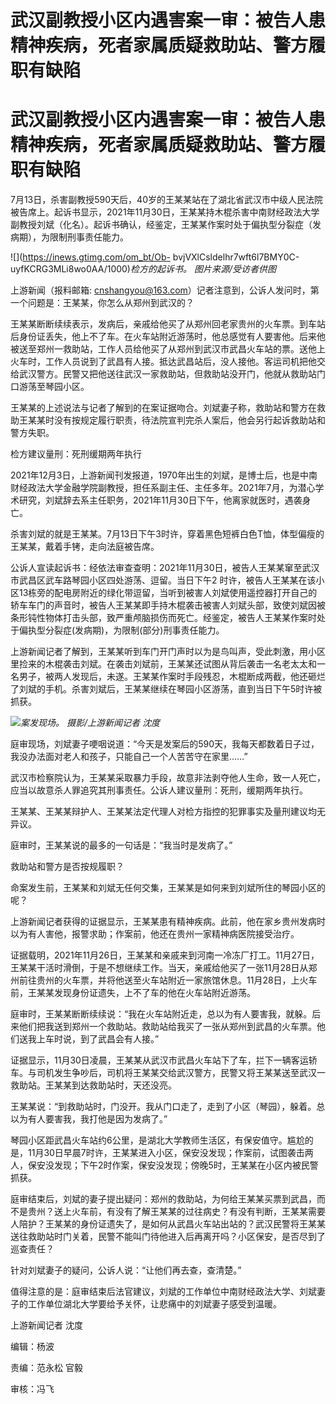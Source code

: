 # 武汉副教授小区内遇害案一审：被告人患精神疾病，死者家属质疑救助站、警方履职有缺陷

# 武汉副教授小区内遇害案一审：被告人患精神疾病，死者家属质疑救助站、警方履职有缺陷

7月13日，杀害副教授590天后，40岁的王某某站在了湖北省武汉市中级人民法院被告席上。起诉书显示，2021年11月30日，王某某持木棍杀害中南财经政法大学副教授刘斌（化名）。起诉书确认，经鉴定，王某某作案时处于偏执型分裂症（发病期），为限制刑事责任能力。

![](https://inews.gtimg.com/om_bt/Ob-
bvjVXlCsldelhr7wft6l7BMY0C-uyfKCRG3MLi8wo0AA/1000)_检方的起诉书。 图片来源/受访者供图_

上游新闻（报料邮箱: cnshangyou@163.com）记者注意到，公诉人发问时，第一个问题是：王某某，你怎么从郑州到武汉的？

王某某断断续续表示，发病后，亲戚给他买了从郑州回老家贵州的火车票。到车站后身份证丢失，他上不了车。在火车站附近游荡时，他总感觉有人要害他。后来他被送至郑州一救助站，工作人员给他买了从郑州到武汉市武昌火车站的票。送他上火车时，工作人员说到了武昌有人接。抵达武昌站后，没人接他。客运司机把他交给武汉警方。民警又把他送往武汉一家救助站，但救助站没开门，他就从救助站门口游荡至琴园小区。

王某某的上述说法与记者了解到的在案证据吻合。刘斌妻子称，救助站和警方在救助王某某时没有按规定履行职责，待法院宣判完杀人案后，他会另行起诉救助站和警方失职。

检方建议量刑：死刑缓期两年执行

2021年12月3日，上游新闻刊发报道，1970年出生的刘斌，是博士后，也是中南财经政法大学金融学院副教授，担任系副主任、主任多年。2021年7月，为潜心学术研究，刘斌辞去系主任职务，2021年11月30日下午，他离家就医时，遇袭身亡。

杀害刘斌的就是王某某。7月13日下午3时许，穿着黑色短裤白色T恤，体型偏瘦的王某某，戴着手铐，走向法庭被告席。

公诉人宣读起诉书：经依法审查查明：2021年11月30日，被告人王某某窜至武汉市武昌区武车路琴园小区四处游荡、逗留。当日下午2
时许，被告人王某某在该小区13栋旁的配电房附近的绿化带逗留，当听到被害人刘斌使用遥控器打开自己的轿车车门的声音时，被告人王某某即手持木棍袭击被害人刘斌头部，致使刘斌因被条形钝性物体打击头部，致严重颅脑损伤而死亡。经鉴定，被告人王某某作案时处于偏执型分裂症(发病期)，为限制(部分)刑事责任能力。

上游新闻记者了解到，王某某听到车门开门声时以为是鸟叫声，受此刺激，用小区里捡来的木棍袭击刘斌。在袭击刘斌前，王某某还试图从背后袭击一名老太太和一名男子，被两人发现后，未遂。王某某作案时手段残忍，木棍断成两截，他还砸烂了刘斌的手机。杀害刘斌后，王某某继续在琴园小区游荡，直到当日下午5时许被抓获。

![](https://inews.gtimg.com/om_bt/ONa0NNukqjPR_WSLGbyjglwjckILsQr8GA9b-XSO_auCwAA/1000)_案发现场。
摄影/上游新闻记者 沈度_

庭审现场，刘斌妻子哽咽说道：“今天是发案后的590天，我每天都数着日子过，我没办法面对老人和孩子，只能自己一个人苦苦守在家里……”

武汉市检察院认为，王某某采取暴力手段，故意非法剥夺他人生命，致一人死亡，应当以故意杀人罪追究其刑事责任。公诉人建议量刑：死刑，缓期两年执行。

王某某、王某某辩护人、王某某法定代理人对检方指控的犯罪事实及量刑建议均无异议。

庭审时，王某某说的最多的一句话是：“我当时是发病了。”

救助站和警方是否按规履职？

命案发生前，王某某和刘斌无任何交集，王某某是如何来到刘斌所住的琴园小区的呢？

上游新闻记者获得的证据显示，王某某患有精神疾病。此前，他在家乡贵州发病时以为有人害他，报警求助；作案前，他还在贵州一家精神病医院接受治疗。

证据载明，2021年11月26日，王某某和亲戚来到河南一冷冻厂打工。11月27日，王某某干活时滑倒，于是不想继续工作。当天，亲戚给他买了一张11月28日从郑州前往贵州的火车票，并将他送至火车站附近一家旅馆休息。11月28日，上火车前，王某某发现身份证遗失，上不了车的他在火车站附近游荡。

庭审时，王某某断断续续说：“我在火车站附近走，总以为有人要害我，就躲。后来他们把我送到郑州一个救助站。救助站给我买了一张从郑州到武昌的火车票。他们送我上车时说，到了武昌会有人接。”

证据显示，11月30日凌晨，王某某从武汉市武昌火车站下了车，拦下一辆客运轿车。与司机发生争吵后，司机将王某某交给武汉警方，民警又将王某某送至武汉一救助站。王某某到达救助站时，天还没亮。

王某某说：“到救助站时，门没开。我从门口走了，走到了小区（琴园），躲着。总以为有人要害我，我打他是因为发病了。”

琴园小区距武昌火车站约6公里，是湖北大学教师生活区，有保安值守。尴尬的是，11月30日早晨7时许，王某某进入小区，保安没发现；作案前，试图袭击两人，保安没发现；下午2时作案，保安没发现；傍晚5时，王某某在小区内被民警抓获。

庭审结束后，刘斌的妻子提出疑问：郑州的救助站，为何给王某某买票到武昌，而不是贵州？送上火车前，有没有了解王某某的过往病史？有没有判断，王某某需要人陪护？王某某的身份证遗失了，是如何从武昌火车站出站的？武汉民警将王某某送往救助站时门关着，民警不能叫门待他进入后再离开吗？小区保安，是否尽到了巡查责任？

针对刘斌妻子的疑问，公诉人说：“让他们再去查，查清楚。”

值得注意的是：庭审结束后法官建议，刘斌的工作单位中南财经政法大学、刘斌妻子的工作单位湖北大学要给予关怀，让悲痛中的刘斌妻子感受到温暖。

上游新闻记者 沈度

编辑：杨波

责编：范永松 官毅

审核：冯飞

